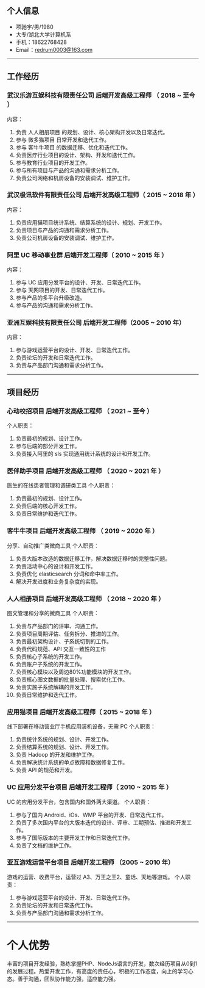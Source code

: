 ## 个人信息

-   项驰宇/男/1980
-   大专/湖北大学计算机系
-   手机：18622768428
-   Email：redrum0003@163.com

---

## 工作经历

### 武汉乐游互娱科技有限责任公司 后端开发高级工程师 （ 2018 ~ 至今 ）
内容：
1. 负责 人人相册项目 的规划、设计、核心架构开发以及日常迭代。
2. 参与 微多猫项目 日常开发和迭代工作。
3. 参与 客牛牛项目 的数据迁移、优化和迭代工作。
4. 负责医疗行业项目的设计、架构、开发和迭代工作。
5. 参与教育行业项目的开发工作。
6. 参与所有项目与产品的沟通和需求分析工作。
7. 负责公司网络和机房设备的安装调试、维护工作。

### 武汉极讯软件有限责任公司 后端开发高级工程师（ 2015 ~ 2018 年 ）
内容：
1. 负责应用猫项目统计系统、结算系统的设计、规划、开发工作。
2. 负责项目与产品的沟通和需求分析工作。
3. 负责公司机房设备的安装调试、维护工作。

### 阿里 UC 移动事业群 后端开发工程师（ 2010 ~ 2015 年 ）
内容：
1. 参与 UC 应用分发平台的设计、开发、日常迭代工作。
2. 参与 天网项目的开发、日常迭代工作。
3. 参与产品的多平台升级改造。
4. 参与产品的沟通和需求分析工作。

### 亚洲互娱科技有限责任公司 后端开发工程师（2005 ~ 2010 年）
内容：
1. 参与游戏运营平台的设计、开发、日常迭代工作。
2. 负责论坛的开发和日常迭代工作。
3. 负责与产品部门沟通和需求分析工作。

---

## 项目经历

### 心动校招项目 后端开发高级工程师 （ 2021 ~ 至今 ）

个人职责：
1. 负责最初的规划、设计工作。
2. 参与后端的部分开发工作。
3. 负责接入阿里的 sls 实现通用统计系统的设计和开发工作。


### 医伴助手项目 后端开发高级工程师 （ 2020 ~ 2021 年 ）
医生的在线患者管理和调研类工具
个人职责：
1. 负责最初的规划、设计工作。
2. 负责后端的核心开发工作。
3. 负责日常维护和迭代工作。

### 客牛牛项目 后端开发高级工程师 （ 2019 ~ 2020 年 ）
分享、自动推广类微商工具
个人职责：
1. 负责大版本改造的数据迁移工作，解决数据迁移时的完整性问题。
2. 负责活动中心的设计和开发工作。
3. 负责优化 elasticsearch 分词和命中率工作。
4. 解决开发进度和业务复杂度的实现。


### 人人相册项目 后端开发高级工程师 （ 2018 ~ 2020 年 ）
图文管理和分享的微商工具
个人职责：
1. 负责与产品部门的评审、沟通工作。
2. 负责项目周期评估、任务拆分、推进的工作。
3. 负责最初架构设计、子系统切割的工作。
4. 负责代码规范、API 交互一致性的工作
5. 负责核心子系统的开发工作。
6. 负责账户子系统的开发工作。
7. 负责核心模块以及周边80%功能模块的开发工作。
8. 负责核心图文数据的批量处理、搜索优化工作。
9. 负责实施子系统解耦的开发工作。
10. 负责日常维护和迭代工作。


### 应用猫项目 后端开发高级工程师（ 2015 ~ 2018 年 ）
线下部署在移动营业厅手机应用装机设备，无需 PC
个人职责：
1. 负责统计系统的规划、设计、开发工作。
2. 负责结算系统的规划、设计、开发工作。
3. 负责 Hadoop 的开发和维护工作。
4. 负责解决统计系统的单点故障和数据修复工作。
5. 负责 API 的规范和开发。


### UC 应用分发平台项目 后端开发工程师（ 2010 ~ 2015 年 ）
UC 的应用分发平台，包含国内和国外两大渠道。
个人职责：
1. 参与了国内 Android、iOs、WMP 平台的开发、日常迭代工作。
2. 负责了多次国内平台的大版本迭代的设计、评审、工期预估、推进和开发工作。
3. 参与了国际版本的主要开发工作和日常迭代工作。
4. 负责了文档的维护工作。


### 亚互游戏运营平台项目 后端开发工程师 （2005 ~ 2010 年）
游戏的运营、收费平台，运营过 A3、万王之王2、童话、天地等游戏。
个人职责：
1. 参与游戏运营平台的设计、开发、日常迭代工作。
2. 负责论坛的开发和日常迭代工作。
3. 负责与产品部门沟通和需求分析工作。


---

# 个人优势

丰富的项目开发经验，熟练掌握PHP、NodeJs语言的开发，数次经历项目从0到1的发展过程。热爱开发工作，有高度的责任心，积极的工作态度，向上的学习心态。善于沟通，团队协作能力强，适应能力强。
